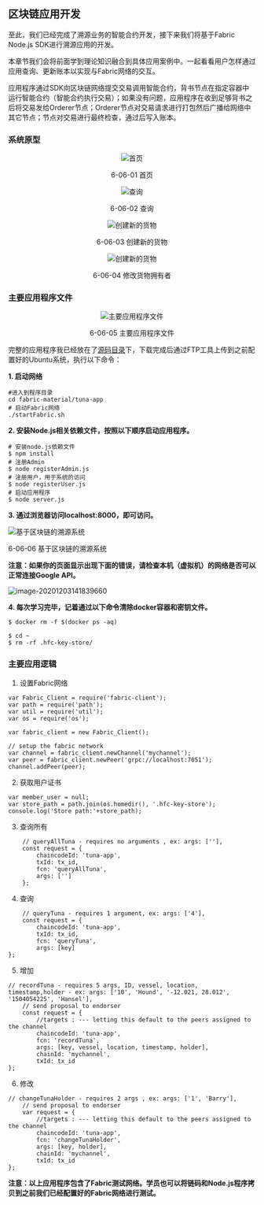 ## 区块链应用开发

至此，我们已经完成了溯源业务的智能合约开发，接下来我们将基于Fabric Node.js SDK进行溯源应用的开发。

本章节我们会将前面学到理论知识融合到具体应用案例中。一起看看用户怎样通过应用查询、更新账本以实现与Fabric网络的交互。

应用程序通过SDK向区块链网络提交交易调用智能合约，背书节点在指定容器中运行智能合约（智能合约执行交易）；如果没有问题，应用程序在收到足够背书之后将交易发给Orderer节点；Orderer节点对交易请求进行打包然后广播给网络中其它节点；节点对交易进行最终检查，通过后写入账本。

### 系统原型
<div align=center>


![首页](./pic/auto/image117.jpg) 

6-06-01 首页

![查询](./pic/auto/image118.jpg) 

6-06-02 查询

![创建新的货物](./pic/auto/image119.jpg) 

6-06-03 创建新的货物

![创建新的货物](./pic/auto/image120.jpg) 

6-06-04 修改货物拥有者
</div>

### 主要应用程序文件
<div align=center>


![主要应用程序文件](./pic/auto/image121.jpg) 

6-06-05 主要应用程序文件
</div>

完整的应用程序我已经放在了[源码目录](./src/fabric-material)下，下载完成后通过FTP工具上传到之前配置好的Ubuntu系统，执行以下命令：

**1. 启动网络**
```
#进入到程序目录
cd fabric-material/tuna-app
# 启动Fabric网络
./startFabric.sh
```

**2. 安装Node.js相关依赖文件，按照以下顺序启动应用程序。**
```
# 安装node.js依赖文件
$ npm install
# 注册Admin
$ node registerAdmin.js
# 注册用户，用于系统的访问
$ node registerUser.js
# 启动应用程序
$ node server.js
```
**3. 通过浏览器访问localhost:8000，即可访问。**  

![基于区块链的溯源系统](./pic/Hyperledger_fabirc_tuna_application.png) 

6-06-06 基于区块链的溯源系统

**注意：如果你的页面显示出现下面的错误，请检查本机（虚拟机）的网络是否可以正常连接Google API。**

![image-20201203141839660](C:\Users\Dell\AppData\Roaming\Typora\typora-user-images\image-20201203141839660.png)

**4. 每次学习完毕，记着通过以下命令清除docker容器和密钥文件。**

```
$ docker rm -f $(docker ps -aq)

$ cd ~
$ rm -rf .hfc-key-store/
```

### 主要应用逻辑

1. 设置Fabric网络
```
var Fabric_Client = require('fabric-client');
var path = require('path');
var util = require('util');
var os = require('os');

var fabric_client = new Fabric_Client();

// setup the fabric network
var channel = fabric_client.newChannel('mychannel');
var peer = fabric_client.newPeer('grpc://localhost:7051');
channel.addPeer(peer);
```
2. 获取用户证书
```
var member_user = null;
var store_path = path.join(os.homedir(), '.hfc-key-store');
console.log('Store path:'+store_path);
```
3. 查询所有
```
    // queryAllTuna - requires no arguments , ex: args: [''],
    const request = {
        chaincodeId: 'tuna-app',
        txId: tx_id,
        fcn: 'queryAllTuna',
        args: ['']
    };
```
4. 查询
```
    // queryTuna - requires 1 argument, ex: args: ['4'],
    const request = {
        chaincodeId: 'tuna-app',
        txId: tx_id,
        fcn: 'queryTuna',
        args: [key]
};
```
5. 增加
```
// recordTuna - requires 5 args, ID, vessel, location, timestamp,holder - ex: args: ['10', 'Hound', '-12.021, 28.012', '1504054225', 'Hansel'], 
    // send proposal to endorser
    const request = {
        //targets : --- letting this default to the peers assigned to the channel
        chaincodeId: 'tuna-app',
        fcn: 'recordTuna',
        args: [key, vessel, location, timestamp, holder],
        chainId: 'mychannel',
        txId: tx_id
};
```
6. 修改
```
// changeTunaHolder - requires 2 args , ex: args: ['1', 'Barry'],
    // send proposal to endorser
    var request = {
        //targets : --- letting this default to the peers assigned to the channel
        chaincodeId: 'tuna-app',
        fcn: 'changeTunaHolder',
        args: [key, holder],
        chainId: 'mychannel',
        txId: tx_id
};
```
**注意：以上应用程序包含了Fabric测试网络。学员也可以将链码和Node.js程序拷贝到之前我们已经配置好的Fabric网络进行测试。**